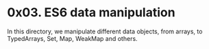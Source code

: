 # 0x03. ES6 data manipulation

In this directory, we manipulate different data
objects, from arrays, to TypedArrays, Set, Map,
WeakMap and others.


